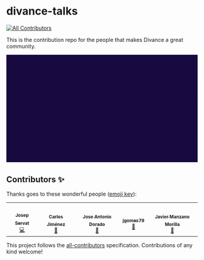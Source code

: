 # divance-talks
<!-- ALL-CONTRIBUTORS-BADGE:START - Do not remove or modify this section -->
[![All Contributors](https://img.shields.io/badge/all_contributors-5-orange.svg?style=flat-square)](#contributors-)
<!-- ALL-CONTRIBUTORS-BADGE:END -->
This is the contribution repo for the people that makes Divance a great community.

![](divance-github.gif)
## Contributors ✨

Thanks goes to these wonderful people ([emoji key](https://allcontributors.org/docs/en/emoji-key)):

<!-- ALL-CONTRIBUTORS-LIST:START - Do not remove or modify this section -->
<!-- prettier-ignore-start -->
<!-- markdownlint-disable -->
<table>
  <tr>
    <td align="center"><a href="http://servatj.me"><img src="https://avatars.githubusercontent.com/u/3521485?v=4?s=100" width="100px;" alt=""/><br /><sub><b>Josep Servat</b></sub></a><br /><a href="https://github.com/divance-cryptos/divance-talks/commits?author=servatj" title="Code">💻</a></td>
    <td align="center"><a href="https://github.com/Betisman"><img src="https://avatars.githubusercontent.com/u/11455322?v=4?s=100" width="100px;" alt=""/><br /><sub><b>Carlos Jiménez</b></sub></a><br /><a href="#talk-betisman" title="Talks">📢</a></td>
    <td align="center"><a href="https://www.linkedin.com/in/joseantoniodorado/"><img src="https://avatars.githubusercontent.com/u/10512893?v=4?s=100" width="100px;" alt=""/><br /><sub><b>Jose Antonio Dorado</b></sub></a><br /><a href="#talk-jadorado" title="Talks">📢</a></td>
    <td align="center"><a href="https://github.com/jgomes79"><img src="https://avatars.githubusercontent.com/u/22796984?v=4?s=100" width="100px;" alt=""/><br /><sub><b>jgomes79</b></sub></a><br /><a href="#talk-jgomes79" title="Talks">📢</a></td>
    <td align="center"><a href="http://soamee.com"><img src="https://avatars.githubusercontent.com/u/829772?v=4?s=100" width="100px;" alt=""/><br /><sub><b>Javier Manzano Morilla</b></sub></a><br /><a href="#talk-javiermanzano" title="Talks">📢</a></td>
  </tr>
</table>

<!-- markdownlint-restore -->
<!-- prettier-ignore-end -->

<!-- ALL-CONTRIBUTORS-LIST:END -->

This project follows the [all-contributors](https://github.com/all-contributors/all-contributors) specification. Contributions of any kind welcome!